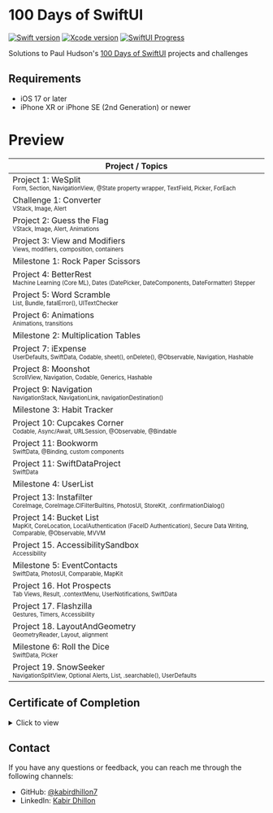 # 100 Days of SwiftUI
[![Swift version][swift_badge]][swift_release_notes]
[![Xcode version][xcode_badge]][xcode_website]
[![SwiftUI Progress][swiftui_progress]][swiftui_current_day]
<br>

Solutions to Paul Hudson's [100 Days of SwiftUI](https://www.hackingwithswift.com/100/swiftui) projects and challenges

## Requirements
- iOS 17 or later
- iPhone XR or iPhone SE (2nd Generation) or newer

# Preview
| Project / Topics |
| -- |
| Project 1: WeSplit<br><sub><sup>Form, Section, NavigationView, @State property wrapper, TextField, Picker, ForEach</sub></sup>
| Challenge 1: Converter<br><sub><sup>VStack, Image, Alert</sub></sup>
| Project 2: Guess the Flag<br><sub><sup>VStack, Image, Alert, Animations</sub></sup>
| Project 3: View and Modifiers<br><sub><sup>Views, modifiers, composition, containers</sub></sup>
| Milestone 1: Rock Paper Scissors
| Project 4: BetterRest<br><sub><sup>Machine Learning (Core ML), Dates (DatePicker, DateComponents, DateFormatter) Stepper</sub></sup>
| Project 5: Word Scramble<br><sub><sup>List, Bundle, fatalError(), UITextChecker</sub></sup>
| Project 6: Animations<br><sub><sup>Animations, transitions</sub></sup>
| Milestone 2: Multiplication Tables
| Project 7: iExpense<br><sub><sup>UserDefaults, SwiftData, Codable, sheet(), onDelete(), @Observable, Navigation, Hashable</sub></sup>
| Project 8: Moonshot<br><sub><sup>ScrollView, Navigation, Codable, Generics, Hashable</sub></sup>
| Project 9: Navigation<br><sub><sup>NavigationStack, NavigationLink, navigationDestination()</sub></sup>
| Milestone 3: Habit Tracker
| Project 10: Cupcakes Corner<br><sub><sup>Codable, Async/Await, URLSession, @Observable, @Bindable</sub></sup>
| Project 11: Bookworm<br><sub><sup>SwiftData, @Binding, custom components</sub></sup>
| Project 11: SwiftDataProject<br><sub><sup>SwiftData</sub></sup>
| Milestone 4: UserList
| Project 13: Instafilter<br><sub><sup>CoreImage, CoreImage.CIFilterBuiltins, PhotosUI, StoreKit, .confirmationDialog()</sub></sup>
| Project 14: Bucket List<br><sub><sup>MapKit, CoreLocation, LocalAuthentication (FaceID Authentication), Secure Data Writing, Comparable, @Observable, MVVM</sub></sup>
| Project 15. AccessibilitySandbox<br><sub><sup>Accessibility</sub></sup>
| Milestone 5: EventContacts<br><sub><sup>SwiftData, PhotosUI, Comparable, MapKit</sub></sup>
| Project 16. Hot Prospects<br><sub><sup>Tab Views, Result, .contextMenu, UserNotifications, SwiftData</sub></sup>
| Project 17. Flashzilla<br><sub><sup>Gestures, Timers, Accessibility</sub></sup>
| Project 18. LayoutAndGeometry<br><sub><sup>GeometryReader, Layout, alignment</sub></sup>
| Milestone 6: Roll the Dice<br><sub><sup>SwiftData, Picker</sub></sup>
| Project 19. SnowSeeker<br><sub><sup>NavigationSplitView, Optional Alerts, List, .searchable(), UserDefaults</sub></sup>

## Certificate of Completion
<details>
  <summary>Click to view</summary>
    <img src="https://github.com/kabirdhillon7/100-Days-of-SwiftUI/assets/74223402/8b2470dd-9866-48b2-bff1-23b88f1a4095" width=500><br>
  </details>
</details>

## Contact
If you have any questions or feedback, you can reach me through the following channels:

- GitHub: [@kabirdhillon7](https://github.com/kabirdhillon7)
- LinkedIn: [Kabir Dhillon](https://www.linkedin.com/in/kabirdhillon/)

[swift_release_notes]: https://www.swift.org/blog/swift-5.10-released/
[swift_badge]: https://img.shields.io/badge/Swift-5.10-F05138?logo=swift

[xcode_website]: https://developer.apple.com/xcode/
[xcode_badge]: https://img.shields.io/badge/Xcode-15.4-1575F9?style=flat&logo=Xcode

[swiftui_current_day]: https://www.hackingwithswift.com/100/swiftui/100
[swiftui_progress]: https://img.shields.io/badge/100%20Days%20of%20SwiftUI-100-3463DA
